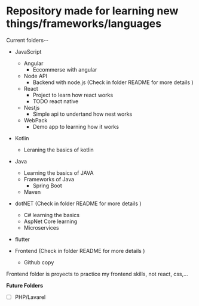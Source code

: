 # Repository made for learning new things/frameworks/languages

Current folders--

* JavaScript
    * Angular
        * Eccommerse with angular
    * Node API
        * Backend with node.js (Check in folder README for more details )
    * React
        * Project to learn how react works
        * TODO react native
    * Nestjs 
        * Simple api to undertand how nest works
    * WebPack
        * Demo app to learning how it works

* Kotlin
    * Leraning the basics of kotlin
* Java
    * Learning the basics of JAVA
    * Frameworks of Java
        * Spring Boot
    * Maven 
* dotNET (Check in folder README for more details ) 
    * C# learning the basics
    * AspNet Core learning
    * Microservices 
* flutter 
* Frontend (Check in folder README for more details )
    * Github copy

Frontend folder is proyects to practice my frontend skills, not react, css,...


**Future Folders**
- [ ] PHP/Lavarel

